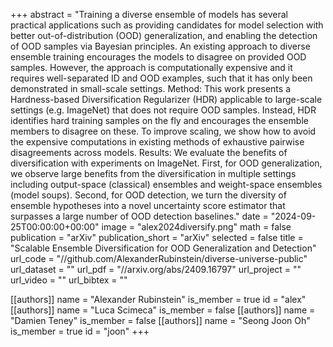 +++
abstract = "Training a diverse ensemble of models has several practical applications such as providing candidates for model selection with better out-of-distribution (OOD) generalization, and enabling the detection of OOD samples via Bayesian principles. An existing approach to diverse ensemble training encourages the models to disagree on provided OOD samples. However, the approach is computationally expensive and it requires well-separated ID and OOD examples, such that it has only been demonstrated in small-scale settings. Method: This work presents a Hardness-based Diversification Regularizer (HDR) applicable to large-scale settings (e.g. ImageNet) that does not require OOD samples. Instead, HDR identifies hard training samples on the fly and encourages the ensemble members to disagree on these. To improve scaling, we show how to avoid the expensive computations in existing methods of exhaustive pairwise disagreements across models. Results: We evaluate the benefits of diversification with experiments on ImageNet. First, for OOD generalization, we observe large benefits from the diversification in multiple settings including output-space (classical) ensembles and weight-space ensembles (model soups). Second, for OOD detection, we turn the diversity of ensemble hypotheses into a novel uncertainty score estimator that surpasses a large number of OOD detection baselines."
date = "2024-09-25T00:00:00+00:00"
image = "alex2024diversify.png"
math = false
publication = "arXiv"
publication_short = "arXiv"
selected = false
title = "Scalable Ensemble Diversification for OOD Generalization and Detection"
url_code = "//github.com/AlexanderRubinstein/diverse-universe-public"
url_dataset = ""
url_pdf = "//arxiv.org/abs/2409.16797"
url_project = ""
url_video = ""
url_bibtex = ""


[[authors]]
    name = "Alexander Rubinstein"
    is_member = true
    id = "alex"
[[authors]]
    name = "Luca Scimeca"
    is_member = false
[[authors]]
    name = "Damien Teney"
    is_member = false
[[authors]]
    name = "Seong Joon Oh"
    is_member = true
    id = "joon"
+++
